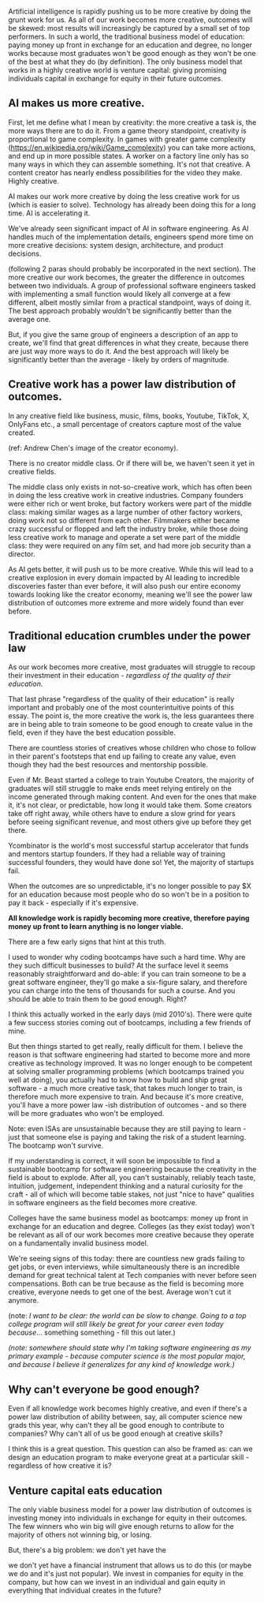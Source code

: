 Artificial intelligence is rapidly pushing us to be more creative by doing the grunt work for us. As all of our work becomes more creative, outcomes will be skewed: most results will increasingly be captured by a small set of top performers. In such a world, the traditional business model of education: paying money up front in exchange for an education and degree, no longer works because most graduates won't be good enough as they won't be one of the best at what they do (by definition). The only business model that works in a highly creative world is venture capital: giving promising individuals capital in exchange for equity in their future outcomes.
## AI makes us more creative.

First, let me define what I mean by creativity: the more creative a task is, the more ways there are to do it. From a game theory standpoint, creativity is proportional to game complexity. In games with greater game complexity (https://en.wikipedia.org/wiki/Game_complexity) you can take more actions, and end up in more possible states. A worker on a factory line only has so many ways in which they can assemble something. It's not that creative. A content creator has nearly endless possibilities for the video they make. Highly creative.

AI makes our work more creative by doing the less creative work for us (which is easier to solve). Technology has already been doing this for a long time. AI is accelerating it.

We've already seen significant impact of AI in software engineering. As AI handles much of the implementation details, engineers spend more time on more creative decisions: system design, architecture, and product decisions.

(following 2 paras should probably be incorporated in the next section).
The more creative our work becomes, the greater the difference in outcomes between two individuals. A group of professional software engineers tasked with implementing a small function would likely all converge at a few different, albeit mostly similar from a practical standpoint, ways of doing it. The best approach probably wouldn't be significantly better than the average one.

But, if you give the same group of engineers a description of an app to create, we'll find that great differences in what they create, because there are just way more ways to do it. And the best approach will likely be significantly better than the average - likely by orders of magnitude.

## Creative work has a power law distribution of outcomes.

In any creative field like business, music, films, books, Youtube, TikTok, X, OnlyFans etc., a small percentage of creators capture most of the value created.

(ref: Andrew Chen's image of the creator economy).

There is no creator middle class. Or if there will be, we haven't seen it yet in creative fields.

The middle class only exists in not-so-creative work, which has often been in doing the less creative work in creative industries. Company founders were either rich or went broke, but factory workers were part of the middle class: making similar wages as a large number of other factory workers, doing work not so different from each other. Filmmakers either became crazy successful or flopped and left the industry broke, while those doing less creative work to manage and operate a set were part of the middle class: they were required on any film set, and had more job security than a director.

As AI gets better, it will push us to be more creative. While this will lead to a creative explosion in every domain impacted by AI leading to incredible discoveries faster than ever before, it will also push our entire economy towards looking like the creator economy, meaning we'll see the power law distribution of outcomes more extreme and more widely found than ever before.

## Traditional education crumbles under the power law

As our work becomes more creative, most graduates will struggle to recoup their investment in their education - *regardless of the quality of their education.*

That last phrase "regardless of the quality of their education" is really important and probably one of the most counterintuitive points of this essay. The point is, the more creative the work is, the less guarantees there are in being able to train someone to be good enough to create value in the field, even if they have the best education possible.

There are countless stories of creatives whose children who chose to follow in their parent's footsteps that end up failing to create any value, even though they had the best resources and mentorship possible.

Even if Mr. Beast started a college to train Youtube Creators, the majority of graduates will still struggle to make ends meet relying entirely on the income generated through making content. And even for the ones that make it, it's not clear, or predictable, how long it would take them. Some creators take off right away, while others have to endure a slow grind for years before seeing significant revenue, and most others give up before they get there.

Ycombinator is the world's most successful startup accelerator that funds and mentors startup founders. If they had a reliable way of training successful founders, they would have done so! Yet, the majority of startups fail.

When the outcomes are so unpredictable, it's no longer possible to pay $X for an education because most people who do so won't be in a position to pay it back - especially if it's expensive.

**All knowledge work is rapidly becoming more creative, therefore paying money up front to learn anything is no longer viable.** 

There are a few early signs that hint at this truth.

I used to wonder why coding bootcamps have such a hard time. Why are they such difficult businesses to build? At the surface level it seems reasonably straightforward and do-able: if you can train someone to be a great software engineer, they'll go make a six-figure salary, and therefore you can charge into the tens of thousands for such a course. And you should be able to train them to be good enough. Right?

I think this actually worked in the early days (mid 2010's). There were quite a few success stories coming out of bootcamps, including a few friends of mine.

But then things started to get really, really difficult for them. I believe the reason is that software engineering had started to become more and more creative as technology improved. It was no longer enough to be competent at solving smaller programming problems (which bootcamps trained you well at doing), you actually had to know how to build and ship great software - a much more creative task, that takes much longer to train, is therefore much more expensive to train. And because it's more creative, you'll have a more power law -ish distribution of outcomes - and so there will be more graduates who won't be employed.

Note: even ISAs are unsustainable because they are still paying to learn - just that someone else is paying and taking the risk of a student learning. The bootcamp won't survive.

If my understanding is correct, it will soon be impossible to find a sustainable bootcamp for software engineering because the creativity in the field is about to explode. After all, you can't sustainably, reliably teach taste, intuition, judgement, independent thinking and a natural curiosity for the craft - all of which will become table stakes, not just "nice to have" qualities in software engineers as the field becomes more creative.

Colleges have the same business model as bootcamps: money up front in exchange for an education and degree. Colleges (as they exist today) won't be relevant as all of our work becomes more creative because they operate on a fundamentally invalid business model.

We're seeing signs of this today: there are countless new grads failing to get jobs, or even interviews, while simultaneously there is an incredible demand for great technical talent at Tech companies with never before seen compensations. Both can be true because as the field is becoming more creative, everyone needs to get one of the best. Average won't cut it anymore.

(note: *I want to be clear: the world can be slow to change. Going to a top college program will still likely be great for your career even today because*... something something - fill this out later.)

*(note: somewhere should state why I'm taking software engineering as my primary example - because computer science is the most popular major, and because I believe it generalizes for any kind of knowledge work.)*

## Why can't everyone be good enough?

Even if all knowledge work becomes highly creative, and even if there's a power law distribution of ability between, say, all computer science new grads this year, why can't they all be good enough to contribute to companies? Why can't all of us be good enough at creative skills?

I think this is a great question. This question can also be framed as: can we design an education program to make everyone great at a particular skill - regardless of how creative it is?

## Venture capital eats education

The only viable business model for a power law distribution of outcomes is investing money into individuals in exchange for equity in their outcomes. The few winners who win big will give enough returns to allow for the majority of others not winning big, or losing.

But, there's a big problem: we don't yet have the 

we don't yet have a financial instrument that allows us to do this (or maybe we do and it's just not popular). We invest in companies for equity in the company, but how can we invest in an individual and gain equity in everything that individual creates in the future?

















